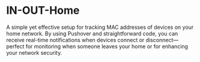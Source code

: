 # IN-OUT-Home
A simple yet effective setup for tracking MAC addresses of devices on your home network. By using Pushover and straightforward code, you can receive real-time notifications when devices connect or disconnect—perfect for monitoring when someone leaves your home or for enhancing your network security.

